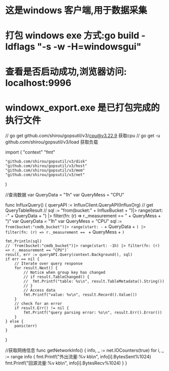 # 这是windows 客户端,用于数据采集
# 打包 windows exe 方式:go build -ldflags "-s -w -H=windowsgui"
# 查看是否启动成功,浏览器访问: localhost:9996
# windowx_export.exe 是已打包完成的执行文件

// go get github.com/shirou/gopsutil/v3/cpu@v3.22.9  获取cpu
// go get -u github.com/shirou/gopsutil/v3/load 获取负载

import (
	"context"
	"fmt"

	"github.com/shirou/gopsutil/v3/disk"
	"github.com/shirou/gopsutil/v3/host"
	"github.com/shirou/gopsutil/v3/mem"
	"github.com/shirou/gopsutil/v3/net"
)

//查询数据
var QueryData = "1h"
var QueryMess = "CPU"

func InfluxQuery() {
	queryAPI := InfluxClient.QueryAPI(InfluxOrg)
	// get QueryTableResult
	// sql := "from(bucket:" + InfluxBucket + ")|> range(start: -" + QueryData + ") |> filter(fn: (r) => r._measurement == " + QueryMess + ")"
	var QueryData = "1h"
	var QueryMess = "CPU"
	sql := `from(bucket:"cmdb_bucket")|> range(start: -` + QueryData + `) |> filter(fn: (r) => r._measurement == ` + QueryMess + `)`

	fmt.Println(sql)
	// `from(bucket:"cmdb_bucket")|> range(start: -1h) |> filter(fn: (r) => r._measurement == "CPU")`
	result, err := queryAPI.Query(context.Background(), sql)
	if err == nil {
		// Iterate over query response
		for result.Next() {
			// Notice when group key has changed
			// if result.TableChanged() {
			// 	fmt.Printf("table: %s\n", result.TableMetadata().String())
			// }
			// Access data
			fmt.Printf("value: %v\n", result.Record().Value())
		}
		// check for an error
		if result.Err() != nil {
			fmt.Printf("query parsing error: %s\n", result.Err().Error())
		}
	} else {
		panic(err)
	}
}


//获取网络信息
func getNetworkInfo() {
	info, _ := net.IOCounters(true)
	for i, _ := range info {
		fmt.Printf("外出流量:%v kb\n", info[i].BytesSent%1024)
		fmt.Printf("回源流量:%v kb\n", info[i].BytesRecv%1024)
	}
}
